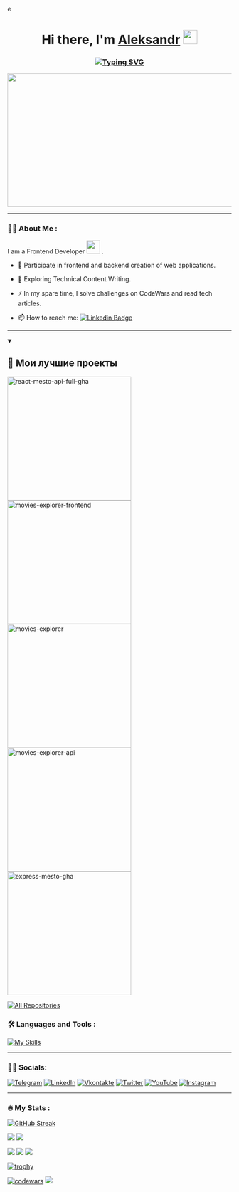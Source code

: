 e<h1 align="center">Hi there, I'm <a href="https://github.com/aszelenkov" target="_blank">Aleksandr</a> 
<img src="https://github.com/blackcater/blackcater/raw/main/images/Hi.gif" height="32"/></h1>
<h3 align="center"><a href="https://git.io/typing-svg"><img src="https://readme-typing-svg.herokuapp.com?font=Fira+Code&pause=1000&width=435&lines=Frontend+Developer" alt="Typing SVG" /></a></h3>

<div align="center">
  <img src="https://media.giphy.com/media/v1.Y2lkPTc5MGI3NjExNmExYzE5ZGQwNzQ3M2Y2M2Q0NTEwYThjZTJlMDEyNmYxMjJkYTU4YiZlcD12MV9pbnRlcm5hbF9naWZzX2dpZklkJmN0PWc/d8KefZiJ2ae0VMAmsi/giphy.gif" width="600" height="300"/>
</div>

---

### :man_technologist: About Me :
I am a Frontend Developer <img src="https://media.giphy.com/media/WUlplcMpOCEmTGBtBW/giphy.gif" width="30"> .
- :telescope:  Participate in frontend and backend creation of web applications.

- :seedling: Exploring Technical Content Writing.

- :zap: In my spare time, I solve challenges on CodeWars and read tech articles.

- :mailbox: How to reach me: [![Linkedin Badge](https://img.shields.io/badge/-Aleksandr-blue?style=flat&logo=Linkedin&logoColor=white)](https://www.linkedin.com/in/aleksndr-zelenkov-b1bb43106/)

---

<details open>
  <summary><h2>📘 Мои лучшие проекты</h2></summary>

  <p align="left">
    <a href="https://github.com/aszelenkov/react-mesto-api-full-gha"><img width="278" src="https://aszelenkov-github-readme-stats.vercel.app/api/pin/?username=aszelenkov&repo=react-mesto-api-full-gha&theme=react&bg_color=1F222E&title_color=F85D7F&hide_border=true&icon_color=F8D866&show_icons=false" alt="react-mesto-api-full-gha"></a>
    <a href="https://github.com/aszelenkov/movies-explorer-frontend"><img width="278" src="SRC_FOR_YOUR_IMAGE" alt="movies-explorer-frontend"></a>
    <a href="https://github.com/aszelenkov/movies-explorer"><img width="278" src="SRC_FOR_YOUR_IMAGE" alt="movies-explorer"></a>
    <a href="https://github.com/aszelenkov/movies-explorer-api"><img width="278" src="SRC_FOR_YOUR_IMAGE" alt="movies-explorer-api"></a>
    <a href="https://github.com/aszelenkov/express-mesto-gha"><img width="278" src="SRC_FOR_YOUR_IMAGE" alt="express-mesto-gha"></a>
    <!-- Добавьте дополнительные ссылки на репозитории здесь -->
  </p>
</details>

  <a href="[[https://github.com/aszelenkov?tab=repositories](https://github.com/aszelenkov?tab=repositories)](https://github.com/aszelenkov?tab=repositories)&sort=stargazers"><img alt="All Repositories" title="All Repositories" src="https://custom-icon-badges.demolab.com/badge/-Click%20Here%20For%20All%20My%20Repos-1F222E?style=for-the-badge&logoColor=white&logo=repo"/></a>
</details>

### :hammer_and_wrench: Languages and Tools :

[![My Skills](https://skillicons.dev/icons?i=js,nodejs,react,redux,webpack,html,css,git,github,bash,codepen,figma,vscode,wordpress,raspberrypi)](https://skillicons.dev)

---

### 🤝🏻 Socials:

[![Telegram](https://img.shields.io/badge/-Telegram-090909?style=for-the-badge&logo=telegram&logoColor=27A0D9)](https://t.me/zel_as)
[![LinkedIn](https://img.shields.io/badge/-LinkedIn-090909?style=for-the-badge&logo=linkedin&logoColor=007BB6)](https://www.linkedin.com/in/aleksndr-zelenkov-b1bb43106/)
[![Vkontakte](https://img.shields.io/badge/-Vkontakte-090909?style=for-the-badge&logo=Vk&logoColor=4F7DB3)](https://vk.com/zelenkov_as)
[![Twitter](https://img.shields.io/badge/-Twitter-090909?style=for-the-badge&logo=Twitter&logoColor=1C9DEB)](https://twitter.com/#)
[![YouTube](https://img.shields.io/badge/-YouTube-090909?style=for-the-badge&logo=YouTube&logoColor=FF0000)](https://www.youtube.com/#)
[![Instagram](https://img.shields.io/badge/-Instagram-090909?style=for-the-badge&logo=instagram&logoColor=B4068E)](https://www.instagram.com/#)

---

### :fire: My Stats :


[![GitHub Streak](https://streak-stats.demolab.com?user=aszelenkov&theme=dark&hide_border=true&locale=ru)](https://git.io/streak-stats) 


![](https://github-profile-summary-cards.vercel.app/api/cards/most-commit-language?username=aszelenkov&theme=apprentice) ![](https://github-profile-summary-cards.vercel.app/api/cards/repos-per-language?username=aszelenkov&theme=apprentice)

![](https://github-profile-summary-cards.vercel.app/api/cards/stats?username=aszelenkov&theme=apprentice) ![](https://github-profile-summary-cards.vercel.app/api/cards/productive-time?username=aszelenkov&theme=apprentice)
![](https://github-profile-summary-cards.vercel.app/api/cards/profile-details?username=aszelenkov&theme=apprentice)

[![trophy](https://github-profile-trophy.vercel.app/?username=aszelenkov&theme=onestar)](https://github.com/ryo-ma/github-profile-trophy)

[![codewars](https://www.codewars.com/users/aszelenkov/badges/small)](https://www.codewars.com/users/aszelenkov) ![](https://komarev.com/ghpvc/?username=aszelenkov)



